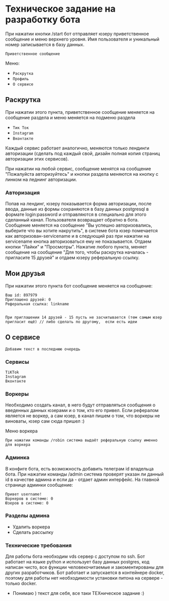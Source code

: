 # Техническое задание на разработку бота

При нажатии кнопки /start бот отправляет юзеру приветственное сообщение и меню верхнего уровня.
Имя пользователя и уникальный номер записывается в базу данных. 
```
Приветственное сообщение
```

Меню:
- `Раскрутка`  
- `Профиль` 
- `О сервисе`

## Раскрутка
При нажатии этого пункта, приветственное сообщение меняется на сообщение раздела и меню меняется на подменю раздела
- `Тик Ток`
- `Instagram`
- `Вконтакте`

Каждый сервис работает аналогично, меняются только лендинги авторизации (сделать под каждый свой, дизайн 
полная копия страниц авторизации этих сервисов). 

При нажатии на любой сервис, сообщение менятся на сообщение "Пожалуйста авторизуйтесь" и кнопки раздела меняются на кнопку с линком на леднинг авторизации.

### Авторизация
Попав на лендинг, юзеру показывается форма авторизации, после ввода, данные из формы сохраняются в базу данных postgresql в формате login:password и отправляются в специально для этого сделанный канал. Пользователя возвращает обратно в бота. Сообщение меняется на сообщение "Вы успешно авторизовались, выберите что вы хотите накрутить", в системе бота юзер помечается как авторизован-servicename и в следующий раз при нажатии на servicename кнопка авторизоваться ему не показывается.
Отдаем кнопки "Лайки" и "Просмотры". Нажатие любого пункта, меняет сообщение на сообщение "Для того, чтобы раскрутка началась - пригласите 15 друзей" и отдаем юзеру реферальную ссылку. 

## Мои друзья
При нажатии этого пункта бот сообщение меняется на сообщение:
```
Ваш id: 897979 
Приглашено друзей: 0
Реферальная ссылка: linkname
```
```

При приглашении 14 друзей - 15 пусть не засчитывается (тем самым юзер пригласит ещё) // либо сделать по другому,  если есть идеи
```
## О сервисе
```
Добавим текст в последнюю очередь
```
 
### Сервисы
```
TiKTok
Instagram
Вконтакте 
``` 

### Воркеры
Необходимо создать канал, в него будут отправляться сообщения о введенных данных юзерами и о том, кто его привел. Если рефералом является не воркер, а сам юзер, в канал пишем о том, что воркеры не виноваты, юзер сам сюда пришел :)

Меню воркера
``` 
При нажатии команды /robin система выдаёт реферальную ссылку именно для воркера
``` 
### Админка
В конфиге бота, есть возможность добавить телеграм id владельца бота. При нажатии команды /admin система проверят указан ли данный id в качестве админа и если да - отдает админ интерфейс. 
На главной странице админки сообщение:

```
Привет username!
Воркеров в системе: 0 
Юзеров в системе: 0
```

### Разделы админа
- Удалить воркера
- Сделать рассылку

### Технические требования
Для работы бота необходим vds сервер с доступом по ssh.
Бот работает на языке python и использует базу данных postgres, код написан чисто, все функции человекочитаемые и закоментированы для других разработчиков. Бот работает и запускается в контейнере docker, поэтому для работы нет необходимости установки питона на сервере - только docker. 
- Понимаю ) текст для себя, все таки ТЕХническое задание :)

















































































